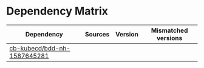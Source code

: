 # Dependency Matrix

Dependency | Sources | Version | Mismatched versions
---------- | ------- | ------- | -------------------
[cb-kubecd/bdd-nh-1587645281](https://github.com/cb-kubecd/bdd-nh-1587645281.git) |  | []() | 
